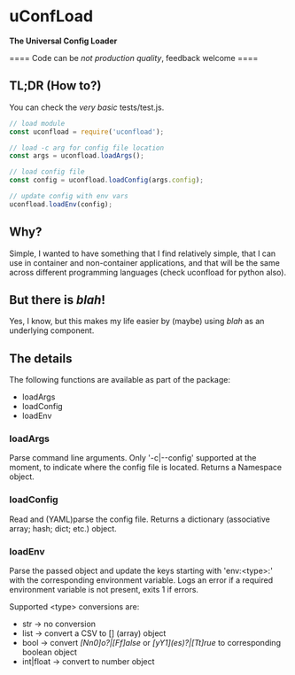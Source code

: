 # uConfLoad
**The Universal Config Loader**

==== Code can be _not production quality_, feedback welcome ====

## TL;DR (How to?)
You can check the _very basic_ tests/test.js.
```js
// load module
const uconfload = require('uconfload');

// load -c arg for config file location
const args = uconfload.loadArgs();

// load config file
const config = uconfload.loadConfig(args.config);

// update config with env vars
uconfload.loadEnv(config);

```

## Why?
Simple, I wanted to have something that I find relatively simple, that I can use in container and non-container applications, and that will be the same across different programming languages (check uconfload for python also).

## But there is _blah_!
Yes, I know, but this makes my life easier by (maybe) using _blah_ as an underlying component.

## The details
The following functions are available as part of the package:
- loadArgs
- loadConfig
- loadEnv

### loadArgs
Parse command line arguments. Only '-c|--config' supported at the moment, to indicate where the config file is located.
Returns a Namespace object.

### loadConfig
Read and (YAML)parse the config file.
Returns a dictionary (associative array; hash; dict; etc.) object.

### loadEnv
Parse the passed object and update the keys starting with 'env:\<type\>:' with the corresponding environment variable.
Logs an error if a required environment variable is not present, exits 1 if errors.

Supported \<type\> conversions are:
- str -> no conversion
- list -> convert a CSV to [] (array) object
- bool -> convert _[Nn0]o?|[Ff]alse_ or _\[yY1\](es)?|[Tt]rue_ to corresponding boolean object
- int|float -> convert to number object
